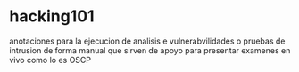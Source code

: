 # hacking101

anotaciones para la ejecucion de analisis e vulnerabvilidades o pruebas de intrusion de forma manual que sirven de apoyo para presentar examenes en vivo como lo es OSCP 

